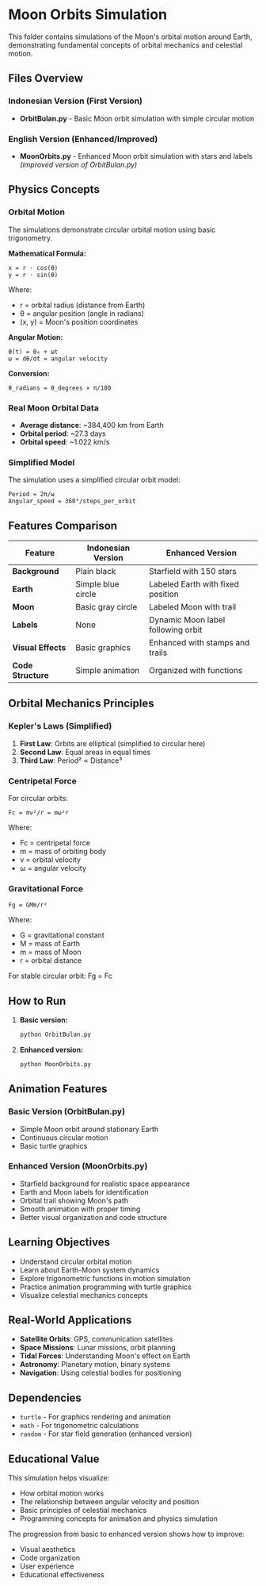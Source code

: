 # Moon Orbits Simulation

This folder contains simulations of the Moon's orbital motion around Earth, demonstrating fundamental concepts of orbital mechanics and celestial motion.

## Files Overview

### Indonesian Version (First Version)
- **OrbitBulan.py** - Basic Moon orbit simulation with simple circular motion

### English Version (Enhanced/Improved)
- **MoonOrbits.py** - Enhanced Moon orbit simulation with stars and labels *(improved version of OrbitBulan.py)*

## Physics Concepts

### Orbital Motion
The simulations demonstrate circular orbital motion using basic trigonometry.

**Mathematical Formula:**
```
x = r · cos(θ)
y = r · sin(θ)
```

Where:
- r = orbital radius (distance from Earth)
- θ = angular position (angle in radians)
- (x, y) = Moon's position coordinates

**Angular Motion:**
```
θ(t) = θ₀ + ωt
ω = dθ/dt = angular velocity
```

**Conversion:**
```
θ_radians = θ_degrees × π/180
```

### Real Moon Orbital Data
- **Average distance**: ~384,400 km from Earth
- **Orbital period**: ~27.3 days
- **Orbital speed**: ~1.022 km/s

### Simplified Model
The simulation uses a simplified circular orbit model:
```
Period = 2π/ω
Angular_speed = 360°/steps_per_orbit
```

## Features Comparison

| Feature | Indonesian Version | Enhanced Version |
|---------|-------------------|------------------|
| **Background** | Plain black | Starfield with 150 stars |
| **Earth** | Simple blue circle | Labeled Earth with fixed position |
| **Moon** | Basic gray circle | Labeled Moon with trail |
| **Labels** | None | Dynamic Moon label following orbit |
| **Visual Effects** | Basic graphics | Enhanced with stamps and trails |
| **Code Structure** | Simple animation | Organized with functions |

## Orbital Mechanics Principles

### Kepler's Laws (Simplified)
1. **First Law**: Orbits are elliptical (simplified to circular here)
2. **Second Law**: Equal areas in equal times
3. **Third Law**: Period² ∝ Distance³

### Centripetal Force
For circular orbits:
```
Fc = mv²/r = mω²r
```

Where:
- Fc = centripetal force
- m = mass of orbiting body
- v = orbital velocity
- ω = angular velocity

### Gravitational Force
```
Fg = GMm/r²
```

Where:
- G = gravitational constant
- M = mass of Earth
- m = mass of Moon
- r = orbital distance

For stable circular orbit: Fg = Fc

## How to Run

1. **Basic version:**
   ```bash
   python OrbitBulan.py
   ```

2. **Enhanced version:**
   ```bash
   python MoonOrbits.py
   ```

## Animation Features

### Basic Version (OrbitBulan.py)
- Simple Moon orbit around stationary Earth
- Continuous circular motion
- Basic turtle graphics

### Enhanced Version (MoonOrbits.py)
- Starfield background for realistic space appearance
- Earth and Moon labels for identification
- Orbital trail showing Moon's path
- Smooth animation with proper timing
- Better visual organization and code structure

## Learning Objectives

- Understand circular orbital motion
- Learn about Earth-Moon system dynamics
- Explore trigonometric functions in motion simulation
- Practice animation programming with turtle graphics
- Visualize celestial mechanics concepts

## Real-World Applications

- **Satellite Orbits**: GPS, communication satellites
- **Space Missions**: Lunar missions, orbit planning
- **Tidal Forces**: Understanding Moon's effect on Earth
- **Astronomy**: Planetary motion, binary systems
- **Navigation**: Using celestial bodies for positioning

## Dependencies

- `turtle` - For graphics rendering and animation
- `math` - For trigonometric calculations
- `random` - For star field generation (enhanced version)

## Educational Value

This simulation helps visualize:
- How orbital motion works
- The relationship between angular velocity and position
- Basic principles of celestial mechanics
- Programming concepts for animation and physics simulation

The progression from basic to enhanced version shows how to improve:
- Visual aesthetics
- Code organization
- User experience
- Educational effectiveness